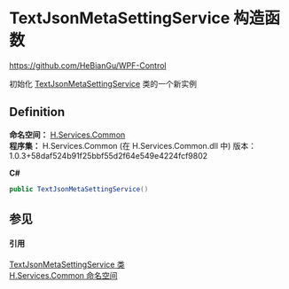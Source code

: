 # TextJsonMetaSettingService 构造函数
https://github.com/HeBianGu/WPF-Control

初始化 <a href="afc50078-6eba-e4f2-1b6b-0d02440925a1">TextJsonMetaSettingService</a> 类的一个新实例



## Definition
**命名空间：** <a href="b9cdd84f-6623-a51a-f53b-465103ced202">H.Services.Common</a>  
**程序集：** H.Services.Common (在 H.Services.Common.dll 中) 版本：1.0.3+58daf524b91f25bbf55d2f64e549e4224fcf9802

**C#**
``` C#
public TextJsonMetaSettingService()
```



## 参见


#### 引用
<a href="afc50078-6eba-e4f2-1b6b-0d02440925a1">TextJsonMetaSettingService 类</a>  
<a href="b9cdd84f-6623-a51a-f53b-465103ced202">H.Services.Common 命名空间</a>  
